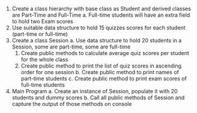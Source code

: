 1. Create a class hierarchy with base class as Student and derived classes are Part-Time and Full-Time
  a. Full-time students will have an extra field to hold two Exam scores
2. Use suitable data structure to hold 15 quizzes scores for each student (part-time or full-time)
3. Create a class Session
  a. Use data structure to hold 20 students in a Session, some are part-time, some are full-time
    1. Create public methods to calculate average quiz scores per student for the whole class
    2. Create public method to print the list of quiz scores in ascending order for one session
  b. Create public method to print names of part-time students
  c. Create public method to print exam scores of full-time students
4. Main Program
  a. Create an instance of Session, populate it with 20 students and dummy scores
  b. Call all public methods of Session and capture the output of those methods on console
